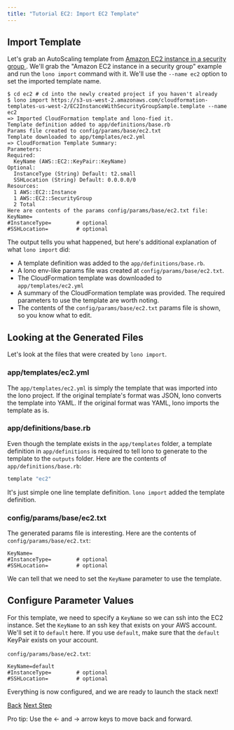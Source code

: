 ```yaml
---
title: "Tutorial EC2: Import EC2 Template"
---
```


## Import Template

Let's grab an AutoScaling template from [Amazon EC2 instance in a security group  ](https://docs.aws.amazon.com/AWSCloudFormation/latest/UserGuide/sample-templates-services-us-west-2.html#w2ab2c23c48c13c15).  We'll grab the "Amazon EC2 instance in a security group" example and run the `lono import` command with it.  We'll use the `--name ec2` option to set the imported template name.

```
$ cd ec2 # cd into the newly created project if you haven't already
$ lono import https://s3-us-west-2.amazonaws.com/cloudformation-templates-us-west-2/EC2InstanceWithSecurityGroupSample.template --name ec2
=> Imported CloudFormation template and lono-fied it.
Template definition added to app/definitions/base.rb
Params file created to config/params/base/ec2.txt
Template downloaded to app/templates/ec2.yml
=> CloudFormation Template Summary:
Parameters:
Required:
  KeyName (AWS::EC2::KeyPair::KeyName)
Optional:
  InstanceType (String) Default: t2.small
  SSHLocation (String) Default: 0.0.0.0/0
Resources:
  1 AWS::EC2::Instance
  1 AWS::EC2::SecurityGroup
  2 Total
Here are contents of the params config/params/base/ec2.txt file:
KeyName=
#InstanceType=        # optional
#SSHLocation=         # optional
```

The output tells you what happened, but here's additional explanation of what `lono import` did:

* A template definition was added to the `app/definitions/base.rb`.
* A lono env-like params file was created at `config/params/base/ec2.txt`.
* The CloudFormation template was downloaded to `app/templates/ec2.yml`
* A summary of the CloudFormation template was provided.  The required parameters to use the template are worth noting.
* The contents of the `config/params/base/ec2.txt` params file is shown, so you know what to edit.

## Looking at the Generated Files

Let's look at the files that were created by `lono import`.

### app/templates/ec2.yml

The `app/templates/ec2.yml` is simply the template that was imported into the lono project. If the original template's format was JSON, lono converts the template into YAML.  If the original format was YAML, lono imports the template as is.

### app/definitions/base.rb

Even though the template exists in the `app/templates` folder, a template definition in `app/definitions` is required to tell lono to generate to the template to the `outputs` folder.  Here are the contents of `app/definitions/base.rb`:

```ruby
template "ec2"
```

It's just simple one line template definition.  `lono import` added the template definition.

### config/params/base/ec2.txt

The generated params file is interesting. Here are the contents of `config/params/base/ec2.txt`:

```
KeyName=
#InstanceType=        # optional
#SSHLocation=         # optional
```

We can tell that we need to set the `KeyName` parameter to use the template.

## Configure Parameter Values

For this template, we need to specify a `KeyName` so we can ssh into the EC2 instance.  Set the `KeyName` to an ssh key that exists on your AWS account. We'll set it to `default` here.  If you use `default`, make sure that the `default` KeyPair exists on your account.

`config/params/base/ec2.txt`:

```
KeyName=default
#InstanceType=        # optional
#SSHLocation=         # optional
```

Everything is now configured, and we are ready to launch the stack next!

<a id="prev" class="btn btn-basic" href="{% link _docs/tutorials/ec2/project-structure.md %}">Back</a>
<a id="next" class="btn btn-primary" href="{% link _docs/tutorials/ec2/cfn-create.md %}">Next Step</a>
<p class="keyboard-tip">Pro tip: Use the <- and -> arrow keys to move back and forward.</p>

